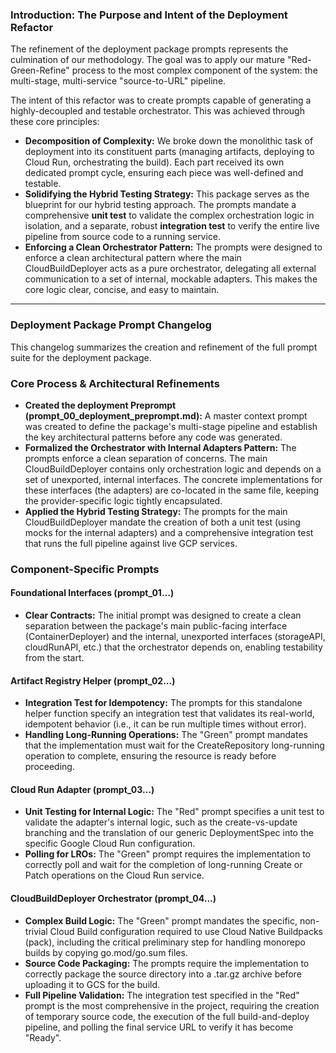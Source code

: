 ### **Introduction: The Purpose and Intent of the Deployment Refactor**

The refinement of the deployment package prompts represents the culmination of our methodology. The goal was to apply our mature "Red-Green-Refine" process to the most complex component of the system: the multi-stage, multi-service "source-to-URL" pipeline.

The intent of this refactor was to create prompts capable of generating a highly-decoupled and testable orchestrator. This was achieved through these core principles:

* **Decomposition of Complexity:** We broke down the monolithic task of deployment into its constituent parts (managing artifacts, deploying to Cloud Run, orchestrating the build). Each part received its own dedicated prompt cycle, ensuring each piece was well-defined and testable.
* **Solidifying the Hybrid Testing Strategy:** This package serves as the blueprint for our hybrid testing approach. The prompts mandate a comprehensive **unit test** to validate the complex orchestration logic in isolation, and a separate, robust **integration test** to verify the entire live pipeline from source code to a running service.
* **Enforcing a Clean Orchestrator Pattern:** The prompts were designed to enforce a clean architectural pattern where the main CloudBuildDeployer acts as a pure orchestrator, delegating all external communication to a set of internal, mockable adapters. This makes the core logic clear, concise, and easy to maintain.

---

### **Deployment Package Prompt Changelog**

This changelog summarizes the creation and refinement of the full prompt suite for the deployment package.

### **Core Process & Architectural Refinements**

* **Created the deployment Preprompt (prompt\_00\_deployment\_preprompt.md):** A master context prompt was created to define the package's multi-stage pipeline and establish the key architectural patterns before any code was generated.
* **Formalized the Orchestrator with Internal Adapters Pattern:** The prompts enforce a clean separation of concerns. The main CloudBuildDeployer contains only orchestration logic and depends on a set of unexported, internal interfaces. The concrete implementations for these interfaces (the adapters) are co-located in the same file, keeping the provider-specific logic tightly encapsulated.
* **Applied the Hybrid Testing Strategy:** The prompts for the main CloudBuildDeployer mandate the creation of both a unit test (using mocks for the internal adapters) and a comprehensive integration test that runs the full pipeline against live GCP services.

### **Component-Specific Prompts**

#### **Foundational Interfaces (prompt\_01...)**

* **Clear Contracts:** The initial prompt was designed to create a clean separation between the package's main public-facing interface (ContainerDeployer) and the internal, unexported interfaces (storageAPI, cloudRunAPI, etc.) that the orchestrator depends on, enabling testability from the start.

#### **Artifact Registry Helper (prompt\_02...)**

* **Integration Test for Idempotency:** The prompts for this standalone helper function specify an integration test that validates its real-world, idempotent behavior (i.e., it can be run multiple times without error).
* **Handling Long-Running Operations:** The "Green" prompt mandates that the implementation must wait for the CreateRepository long-running operation to complete, ensuring the resource is ready before proceeding.

#### **Cloud Run Adapter (prompt\_03...)**

* **Unit Testing for Internal Logic:** The "Red" prompt specifies a unit test to validate the adapter's internal logic, such as the create-vs-update branching and the translation of our generic DeploymentSpec into the specific Google Cloud Run configuration.
* **Polling for LROs:** The "Green" prompt requires the implementation to correctly poll and wait for the completion of long-running Create or Patch operations on the Cloud Run service.

#### **CloudBuildDeployer Orchestrator (prompt\_04...)**

* **Complex Build Logic:** The "Green" prompt mandates the specific, non-trivial Cloud Build configuration required to use Cloud Native Buildpacks (pack), including the critical preliminary step for handling monorepo builds by copying go.mod/go.sum files.
* **Source Code Packaging:** The prompts require the implementation to correctly package the source directory into a .tar.gz archive before uploading it to GCS for the build.
* **Full Pipeline Validation:** The integration test specified in the "Red" prompt is the most comprehensive in the project, requiring the creation of temporary source code, the execution of the full build-and-deploy pipeline, and polling the final service URL to verify it has become "Ready".
